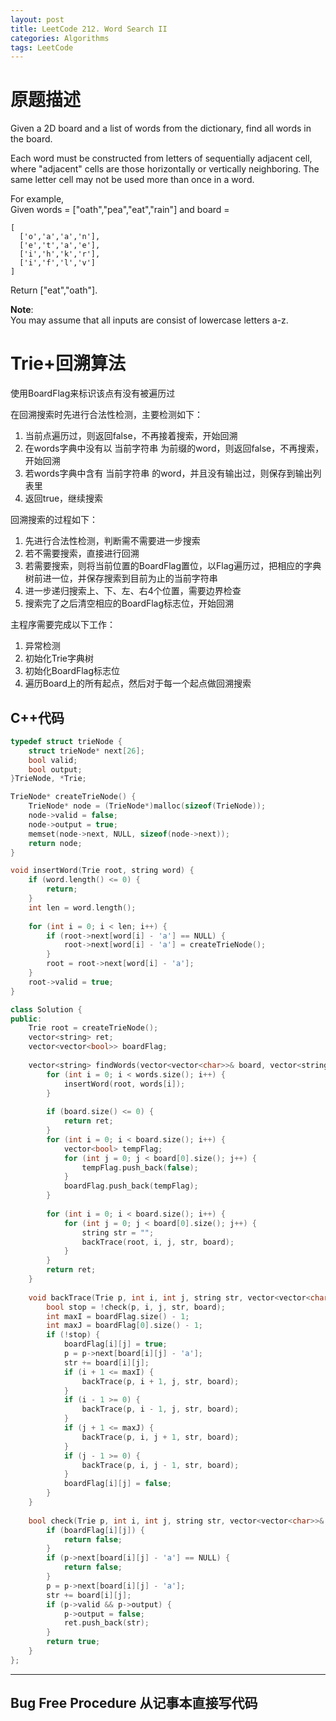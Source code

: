 ```yaml
---
layout: post
title: LeetCode 212. Word Search II
categories: Algorithms
tags: LeetCode
---
```


# 原题描述  

Given a 2D board and a list of words from the dictionary, find all words in the board.  

Each word must be constructed from letters of sequentially adjacent cell, where "adjacent" cells are those horizontally or vertically neighboring. The same letter cell may not be used more than once in a word.  

For example,  
Given words = ["oath","pea","eat","rain"] and board =  
```
[
  ['o','a','a','n'],
  ['e','t','a','e'],
  ['i','h','k','r'],
  ['i','f','l','v']
]
```
Return ["eat","oath"].

**Note**:  
You may assume that all inputs are consist of lowercase letters a-z.   

# Trie+回溯算法  
使用BoardFlag来标识该点有没有被遍历过  

在回溯搜索时先进行合法性检测，主要检测如下：  

1. 当前点遍历过，则返回false，不再接着搜索，开始回溯  
2. 在words字典中没有以 当前字符串 为前缀的word，则返回false，不再搜索，开始回溯  
3. 若words字典中含有 当前字符串 的word，并且没有输出过，则保存到输出列表里  
4. 返回true，继续搜索  

回溯搜索的过程如下：   

1. 先进行合法性检测，判断需不需要进一步搜索  
2. 若不需要搜索，直接进行回溯  
2. 若需要搜索，则将当前位置的BoardFlag置位，以Flag遍历过，把相应的字典树前进一位，并保存搜索到目前为止的当前字符串  
3. 进一步递归搜索上、下、左、右4个位置，需要边界检查  
4. 搜索完了之后清空相应的BoardFlag标志位，开始回溯  

主程序需要完成以下工作：  

1. 异常检测  
2. 初始化Trie字典树  
2. 初始化BoardFlag标志位  
1. 遍历Board上的所有起点，然后对于每一个起点做回溯搜索  

## C++代码  
```c++
typedef struct trieNode {
    struct trieNode* next[26];
    bool valid;
    bool output;
}TrieNode, *Trie;

TrieNode* createTrieNode() {
    TrieNode* node = (TrieNode*)malloc(sizeof(TrieNode));
    node->valid = false;
    node->output = true;
    memset(node->next, NULL, sizeof(node->next));
    return node;
}

void insertWord(Trie root, string word) {
    if (word.length() <= 0) {
        return;
    }
    int len = word.length();
    
    for (int i = 0; i < len; i++) {
        if (root->next[word[i] - 'a'] == NULL) {
            root->next[word[i] - 'a'] = createTrieNode();
        }
        root = root->next[word[i] - 'a'];
    }
    root->valid = true;
}

class Solution {
public:
    Trie root = createTrieNode();
    vector<string> ret;
    vector<vector<bool>> boardFlag;
    
    vector<string> findWords(vector<vector<char>>& board, vector<string>& words) {
        for (int i = 0; i < words.size(); i++) {
            insertWord(root, words[i]);
        }
        
        if (board.size() <= 0) {
            return ret;
        }
        for (int i = 0; i < board.size(); i++) {
            vector<bool> tempFlag;
            for (int j = 0; j < board[0].size(); j++) {
                tempFlag.push_back(false);
            }
            boardFlag.push_back(tempFlag);
        }
        
        for (int i = 0; i < board.size(); i++) {
            for (int j = 0; j < board[0].size(); j++) {
                string str = "";
                backTrace(root, i, j, str, board);
            }
        }
        return ret;
    }
    
    void backTrace(Trie p, int i, int j, string str, vector<vector<char>>& board) {
        bool stop = !check(p, i, j, str, board);
        int maxI = boardFlag.size() - 1;
        int maxJ = boardFlag[0].size() - 1;
        if (!stop) {
            boardFlag[i][j] = true;
            p = p->next[board[i][j] - 'a'];
            str += board[i][j];
            if (i + 1 <= maxI) {
                backTrace(p, i + 1, j, str, board);
            }
            if (i - 1 >= 0) {
                backTrace(p, i - 1, j, str, board);
            }
            if (j + 1 <= maxJ) {
                backTrace(p, i, j + 1, str, board);
            }
            if (j - 1 >= 0) {
                backTrace(p, i, j - 1, str, board);
            }
            boardFlag[i][j] = false;
        }
    }
    
    bool check(Trie p, int i, int j, string str, vector<vector<char>>& board) {
        if (boardFlag[i][j]) {
            return false;
        }
        if (p->next[board[i][j] - 'a'] == NULL) {
            return false;
        }
        p = p->next[board[i][j] - 'a'];
        str += board[i][j];
        if (p->valid && p->output) {
            p->output = false;
            ret.push_back(str);   
        }
        return true;
    }
};
```


----------------------------------

## Bug Free Procedure  从记事本直接写代码  